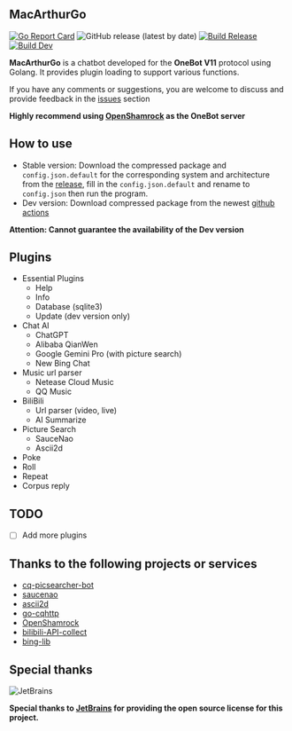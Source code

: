 ## MacArthurGo
[![Go Report Card](https://goreportcard.com/badge/github.com/Magic-Xin/MacArthurGo)](https://goreportcard.com/report/github.com/Magic-Xin/MacArthurGo)
![GitHub release (latest by date)](https://img.shields.io/github/v/release/Magic-Xin/MacArthurGo)
[![Build Release](https://github.com/Magic-Xin/MacArthurGo/actions/workflows/release.yml/badge.svg)](https://github.com/Magic-Xin/MacArthurGo/actions/workflows/release.yml)
[![Build Dev](https://github.com/Magic-Xin/MacArthurGo/actions/workflows/dev.yml/badge.svg?branch=dev)](https://github.com/Magic-Xin/MacArthurGo/actions/workflows/dev.yml)

**MacArthurGo** is a chatbot developed for the **OneBot V11** protocol using Golang. It provides plugin loading to support various functions.

If you have any comments or suggestions, you are welcome to discuss and provide feedback in the [issues](https://github.com/Magic-Xin/MacArthurGo/issues) section

**Highly recommend using [OpenShamrock](https://github.com/whitechi73/OpenShamrock) as the OneBot server**

## How to use

- Stable version: Download the compressed package and `config.json.default` for the corresponding system and architecture from the [release](https://github.com/Magic-Xin/MacArthurGo/releases), fill in the `config.json.default` and rename to `config.json` then run the program. 
- Dev version: Download compressed package from the newest [github actions](https://github.com/Magic-Xin/MacArthurGo/actions/workflows/dev.yml)

**Attention: Cannot guarantee the availability of the Dev version**

## Plugins
- Essential Plugins
  - Help
  - Info
  - Database (sqlite3)
  - Update (dev version only)
- Chat AI
  - ChatGPT
  - Alibaba QianWen
  - Google Gemini Pro (with picture search)
  - New Bing Chat
- Music url parser
  - Netease Cloud Music
  - QQ Music
- BiliBili
  - Url parser (video, live)
  - AI Summarize
- Picture Search
  - SauceNao
  - Ascii2d
- Poke
- Roll
- Repeat
- Corpus reply

## TODO
- [ ] Add more plugins

## Thanks to the following projects or services
- [cq-picsearcher-bot](https://github.com/Tsuk1ko/cq-picsearcher-bot)
- [saucenao](https://saucenao.com/)
- [ascii2d](https://ascii2d.net)
- [go-cqhttp](https://github.com/Mrs4s/go-cqhttp)
- [OpenShamrock](https://github.com/whitechi73/OpenShamrock)
- [bilibili-API-collect](https://github.com/SocialSisterYi/bilibili-API-collect)
- [bing-lib](https://github.com/Harry-zklcdc/bing-lib)

## Special thanks
![JetBrains](https://resources.jetbrains.com/storage/products/company/brand/logos/jb_beam.svg)

**Special thanks to [JetBrains](https://jb.gg/OpenSourceSupport) for providing the open source license for this project.**